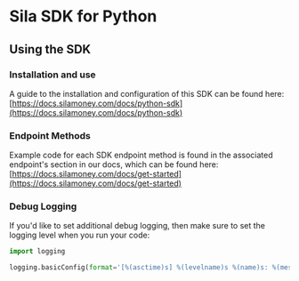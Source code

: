 # Sila SDK for Python

## Using the SDK
### Installation and use
A guide to the installation and configuration of this SDK can be found here: [https://docs.silamoney.com/docs/python-sdk](https://docs.silamoney.com/docs/python-sdk)

### Endpoint Methods
Example code for each SDK endpoint method is found in the associated endpoint's section in our docs, which can be found here: [https://docs.silamoney.com/docs/get-started](https://docs.silamoney.com/docs/get-started)

### Debug Logging

If you'd like to set additional debug logging, then make sure to set the logging level when you run your code:

```python
import logging

logging.basicConfig(format='[%(asctime)s] %(levelname)s %(name)s: %(message)s', level=logging.DEBUG)
```
